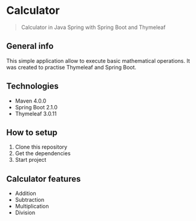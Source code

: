 # Calculator
> Calculator in Java Spring with Spring Boot and Thymeleaf 

## General info
This simple application allow to execute basic mathematical operations. It was created to practise Thymeleaf and Spring Boot.

## Technologies
* Maven 4.0.0
* Spring Boot 2.1.0
* Thymeleaf 3.0.11

## How to setup
1. Clone this repository <br />
2. Get the dependencies <br />
3. Start project <br />

## Calculator features
* Addition
* Subtraction
* Multiplication
* Division
